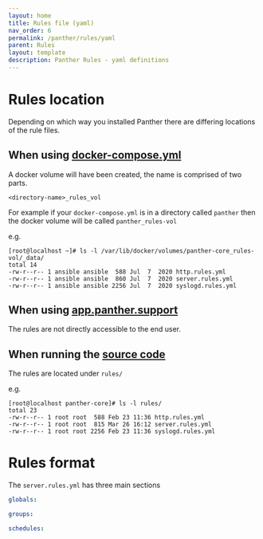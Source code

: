 ```yaml
---
layout: home
title: Rules file (yaml)
nav_order: 6
permalink: /panther/rules/yaml
parent: Rules
layout: template
description: Panther Rules - yaml definitions
---
```


# Rules location
Depending on which way you installed Panther there are differing locations of the rule files.

## When using [docker-compose.yml](https://github.com/OpenAnswers/panther-core/blob/master/docker-compose.yml)
  A docker volume will have been created, the name is comprised of two parts.
  
  `<directory-name>_rules_vol`

  For example if your `docker-compose.yml` is in a directory called `panther` then the docker volume will be called
  `panther_rules-vol`

  e.g.
  ```console
  [root@localhost ~]# ls -l /var/lib/docker/volumes/panther-core_rules-vol/_data/
  total 14
  -rw-r--r-- 1 ansible ansible  588 Jul  7  2020 http.rules.yml
  -rw-r--r-- 1 ansible ansible  860 Jul  7  2020 server.rules.yml
  -rw-r--r-- 1 ansible ansible 2256 Jul  7  2020 syslogd.rules.yml
  ```

## When using [app.panther.support](https://app.panther.support)
  The rules are not directly accessible to the end user.

## When running the [source code](https://github.com/OpenAnswers/panther-core) 
  The rules are located under `rules/`

  e.g.
  ```console
  [root@localhost panther-core]# ls -l rules/
  total 23
  -rw-r--r-- 1 root root  588 Feb 23 11:36 http.rules.yml
  -rw-r--r-- 1 root root  815 Mar 26 16:12 server.rules.yml
  -rw-r--r-- 1 root root 2256 Feb 23 11:36 syslogd.rules.yml
  ```


# Rules format

The `server.rules.yml` has three main sections

```yaml
globals:

groups:

schedules:
```
  
